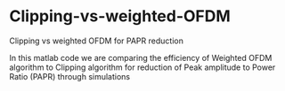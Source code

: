 # Clipping-vs-weighted-OFDM
Clipping vs weighted OFDM for PAPR reduction

In this matlab code we are comparing the efficiency of Weighted OFDM algorithm to Clipping algorithm for reduction of Peak amplitude to Power Ratio (PAPR) through simulations
